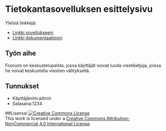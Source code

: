 # Tietokantasovelluksen esittelysivu

Yleisiä linkkejä:

* [Linkki sovellukseeni](http://anttisai.users.cs.helsinki.fi/Forum/)
* [Linkki dokumentaatiooni](https://github.com/CarnivoreBarnacle/Forum/blob/master/doc/Dokumentaatio.pdf)


## Työn aihe

Foorumi on keskustelupalsta, jossa käyttäjät voivat luoda viestiketjuja, joissa he voivat keskustella viestien välityksellä.

## Tunnukset
* Käyttäjänimi:admin
* Salasana:1234

##Lisenssi
<a rel="license" href="http://creativecommons.org/licenses/by-nc/4.0/"><img alt="Creative Commons License" style="border-width:0" src="https://i.creativecommons.org/l/by-nc/4.0/88x31.png" /></a><br />This work is licensed under a <a rel="license" href="http://creativecommons.org/licenses/by-nc/4.0/">Creative Commons Attribution-NonCommercial 4.0 International License</a>.
